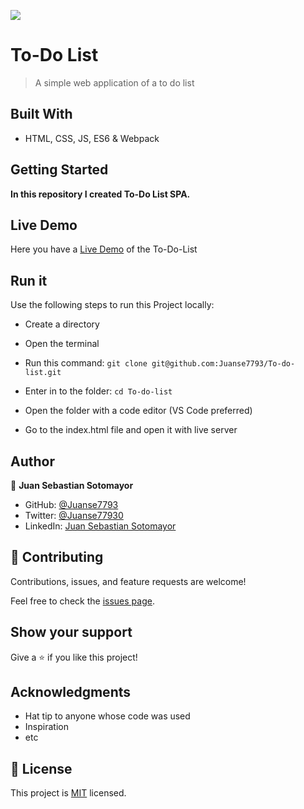 ![](https://img.shields.io/badge/Microverse-blueviolet)

# To-Do List

> A simple web application of a to do list


## Built With

- HTML, CSS, JS, ES6 & Webpack


## Getting Started

**In this repository I created To-Do List SPA.**

## Live Demo

Here you have a [Live Demo](https://juanse7793.github.io/To-do-list/) of the To-Do-List

## Run it

Use the following steps to run this Project locally:

- Create a directory

- Open the terminal

- Run this command:
`git clone git@github.com:Juanse7793/To-do-list.git`

- Enter in to the folder:
`cd To-do-list`

- Open the folder with a code editor (VS Code preferred)

- Go to the index.html file and open it with live server



## Author

👤 **Juan Sebastian Sotomayor**

- GitHub: [@Juanse7793](https://github.com/Juanse7793)
- Twitter: [@Juanse77930](https://twitter.com/Juanse77930)
- LinkedIn: [Juan Sebastian Sotomayor](https://linkedin.com/in/juan-sebastian-sotomayor-2bb395198)


## 🤝 Contributing

Contributions, issues, and feature requests are welcome!

Feel free to check the [issues page](../../issues/).

## Show your support

Give a ⭐️ if you like this project!

## Acknowledgments

- Hat tip to anyone whose code was used
- Inspiration
- etc


## 📝 License

This project is [MIT](./MIT.md) licensed.
